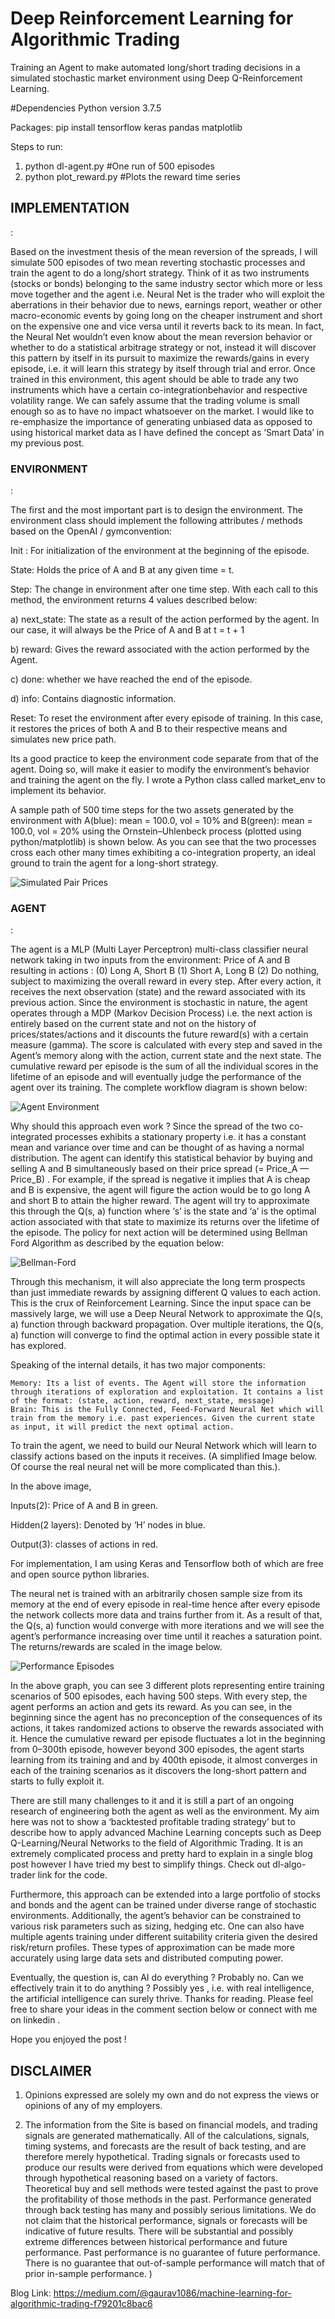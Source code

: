 <h1>Deep Reinforcement Learning for Algorithmic Trading</h1>
  
Training an Agent to make automated long/short trading decisions in a simulated stochastic market environment using 
Deep Q-Reinforcement Learning.

#Dependencies
Python version 3.7.5

Packages:
pip install tensorflow keras pandas matplotlib

Steps to run: 
1. python dl-agent.py #One run of 500 episodes 
2. python plot_reward.py #Plots the reward time series

<h2>IMPLEMENTATION</h2>:
  
Based on the investment thesis of the mean reversion of the spreads, I will simulate 500 episodes of two mean reverting stochastic processes and train the agent to do a long/short strategy. Think of it as two instruments (stocks or bonds) belonging to the same industry sector which more or less move together and the agent i.e. Neural Net is the trader who will exploit the aberrations in their behavior due to news, earnings report, weather or other macro-economic events by going long on the cheaper instrument and short on the expensive one and vice versa until it reverts back to its mean. In fact, the Neural Net wouldn’t even know about the mean reversion behavior or whether to do a statistical arbitrage strategy or not, instead it will discover this pattern by itself in its pursuit to maximize the rewards/gains in every episode, i.e. it will learn this strategy by itself through trial and error. Once trained in this environment, this agent should be able to trade any two instruments which have a certain co-integrationbehavior and respective volatility range. We can safely assume that the trading volume is small enough so as to have no impact whatsoever on the market. I would like to re-emphasize the importance of generating unbiased data as opposed to using historical market data as I have defined the concept as ‘Smart Data’ in my previous post. 

<h3>ENVIRONMENT</h3>:

The first and the most important part is to design the environment. The environment class should implement the following attributes / methods based on the OpenAI / gymconvention:

Init : For initialization of the environment at the beginning of the episode.

State: Holds the price of A and B at any given time = t.

Step: The change in environment after one time step. With each call to this method, the environment returns 4 values described below:

a) next_state: The state as a result of the action performed by the agent. In our case, it will always be the Price of A and B at t = t + 1

b) reward: Gives the reward associated with the action performed by the Agent.

c) done: whether we have reached the end of the episode.

d) info: Contains diagnostic information.

Reset: To reset the environment after every episode of training. In this case, it restores the prices of both A and B to their respective means and simulates new price path.

Its a good practice to keep the environment code separate from that of the agent. Doing so, will make it easier to modify the environment’s behavior and training the agent on the fly. I wrote a Python class called market_env to implement its behavior.

A sample path of 500 time steps for the two assets generated by the environment with A(blue): mean = 100.0, vol = 10% and B(green): mean = 100.0, vol = 20% using the Ornstein–Uhlenbeck process (plotted using python/matplotlib) is shown below. As you can see that the two processes cross each other many times exhibiting a co-integration property, an ideal ground to train the agent for a long-short strategy.

![Simulated Pair Prices](https://github.com/gaurav1086/dl-algo-trader/blob/master/simulated-pair-prices.png)

<h3>AGENT</h3>:
  
The agent is a MLP (Multi Layer Perceptron) multi-class classifier neural network taking in two inputs from the environment: Price of A and B resulting in actions : (0) Long A, Short B (1) Short A, Long B (2) Do nothing, subject to maximizing the overall reward in every step. After every action, it receives the next observation (state) and the reward associated with its previous action. Since the environment is stochastic in nature, the agent operates through a MDP (Markov Decision Process) i.e. the next action is entirely based on the current state and not on the history of prices/states/actions and it discounts the future reward(s) with a certain measure (gamma). The score is calculated with every step and saved in the Agent’s memory along with the action, current state and the next state. The cumulative reward per episode is the sum of all the individual scores in the lifetime of an episode and will eventually judge the performance of the agent over its training. The complete workflow diagram is shown below:

![Agent Environment](https://github.com/gaurav1086/dl-algo-trader/blob/master/agent-environment.png)

Why should this approach even work ? Since the spread of the two co-integrated processes exhibits a stationary property i.e.
it has a constant mean and variance over time and can be thought of as having a normal distribution. The agent can identify this statistical behavior by buying and selling A and B simultaneously based on their price spread (= Price_A — Price_B) . For example, if the spread is negative it implies that A is cheap and B is expensive, the agent will figure the action would be to go long A and short B to attain the higher reward. The agent will try to approximate this through the Q(s, a) function where ‘s’ is the state and ‘a’ is the optimal action associated with that state to maximize its returns over the lifetime of the episode. The policy for next action will be determined using Bellman Ford Algorithm as described by the equation below:

![Bellman-Ford](https://github.com/gaurav1086/dl-algo-trader/blob/master/Bellman-Ford.png)

Through this mechanism, it will also appreciate the long term prospects than just immediate rewards by assigning different Q values to each action. This is the crux of Reinforcement Learning. Since the input space can be massively large, we will use a Deep Neural Network to approximate the Q(s, a) function through backward propagation. Over multiple iterations, the Q(s, a) function will converge to find the optimal action in every possible state it has explored.

Speaking of the internal details, it has two major components:

    Memory: Its a list of events. The Agent will store the information through iterations of exploration and exploitation. It contains a list of the format: (state, action, reward, next_state, message)
    Brain: This is the Fully Connected, Feed-Forward Neural Net which will train from the memory i.e. past experiences. Given the current state as input, it will predict the next optimal action.

To train the agent, we need to build our Neural Network which will learn to classify actions based on the inputs it receives. (A simplified Image below. Of course the real neural net will be more complicated than this.).

In the above image,

Inputs(2): Price of A and B in green.

Hidden(2 layers): Denoted by ‘H’ nodes in blue.

Output(3): classes of actions in red.

For implementation, I am using Keras and Tensorflow both of which are free and open source python libraries.

The neural net is trained with an arbitrarily chosen sample size from its memory at the end of every episode in real-time hence after every episode the network collects more data and trains further from it. As a result of that, the Q(s, a) function would converge with more iterations and we will see the agent’s performance increasing over time until it reaches a saturation point. The returns/rewards are scaled in the image below.

![Performance Episodes](https://github.com/gaurav1086/dl-algo-trader/blob/master/performce-episodes.png)

In the above graph, you can see 3 different plots representing entire training scenarios of 500 episodes, each having 500 steps. With every step, the agent performs an action and gets its reward. As you can see, in the beginning since the agent has no preconception of the consequences of its actions, it takes randomized actions to observe the rewards associated with it. Hence the cumulative reward per episode fluctuates a lot in the beginning from 0–300th episode, however beyond 300 episodes, the agent starts learning from its training and and by 400th episode, it almost converges in each of the training scenarios as it discovers the long-short pattern and starts to fully exploit it.

There are still many challenges to it and it is still a part of an ongoing research of engineering both the agent as well as the environment. My aim here was not to show a ‘backtested profitable trading strategy’ but to describe how to apply advanced Machine Learning concepts such as Deep Q-Learning/Neural Networks to the field of Algorithmic Trading. It is an extremely complicated process and pretty hard to explain in a single blog post however I have tried my best to simplify things. Check out dl-algo-trader link for the code.

Furthermore, this approach can be extended into a large portfolio of stocks and bonds and the agent can be trained under diverse range of stochastic environments. Additionally, the agent’s behavior can be constrained to various risk parameters such as sizing, hedging etc. One can also have multiple agents training under different suitability criteria given the desired risk/return profiles. These types of approximation can be made more accurately using large data sets and distributed computing power.

Eventually, the question is, can AI do everything ? Probably no. Can we effectively train it to do anything ? Possibly yes , i.e. with real intelligence, the artificial intelligence can surely thrive. Thanks for reading. Please feel free to share your ideas in the comment section below or connect with me on linkedin .

Hope you enjoyed the post !

<h2>DISCLAIMER</h2>


1. Opinions expressed are solely my own and do not express the views or opinions of any of my employers.

2. The information from the Site is based on financial models, and trading signals are generated mathematically. All of the calculations, signals, timing systems, and forecasts are the result of back testing, and are therefore merely hypothetical. Trading signals or forecasts used to produce our results were derived from equations which were developed through hypothetical reasoning based on a variety of factors. Theoretical buy and sell methods were tested against the past to prove the profitability of those methods in the past. Performance generated through back testing has many and possibly serious limitations. We do not claim that the historical performance, signals or forecasts will be indicative of future results. There will be substantial and possibly extreme differences between historical performance and future performance. Past performance is no guarantee of future performance. There is no guarantee that out-of-sample performance will match that of prior in-sample performance.
)


Blog Link: https://medium.com/@gaurav1086/machine-learning-for-algorithmic-trading-f79201c8bac6
